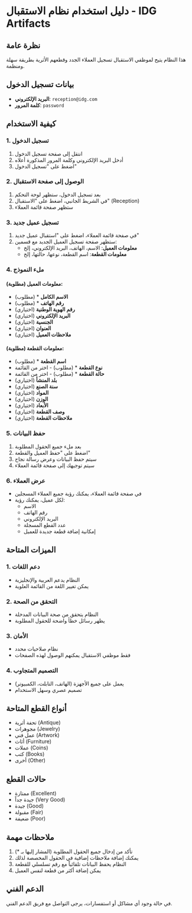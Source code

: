 # دليل استخدام نظام الاستقبال - IDG Artifacts

## نظرة عامة
هذا النظام يتيح لموظفي الاستقبال تسجيل العملاء الجدد وقطعهم الأثرية بطريقة سهلة ومنظمة.

## بيانات تسجيل الدخول
- **البريد الإلكتروني**: `reception@idg.com`
- **كلمة المرور**: `password`

## كيفية الاستخدام

### 1. تسجيل الدخول
1. انتقل إلى صفحة تسجيل الدخول
2. أدخل البريد الإلكتروني وكلمة المرور المذكورة أعلاه
3. اضغط على "تسجيل الدخول"

### 2. الوصول إلى صفحة الاستقبال
1. بعد تسجيل الدخول، ستظهر لوحة التحكم
2. في الشريط الجانبي، اضغط على "الاستقبال" (Reception)
3. ستظهر صفحة قائمة العملاء

### 3. تسجيل عميل جديد
1. في صفحة قائمة العملاء، اضغط على "استقبال عميل جديد"
2. ستظهر صفحة تسجيل العميل الجديد مع قسمين:
   - **معلومات العميل**: الاسم، الهاتف، البريد الإلكتروني، إلخ
   - **معلومات القطعة**: اسم القطعة، نوعها، حالتها، إلخ

### 4. ملء النموذج

#### معلومات العميل (مطلوبة):
- **الاسم الكامل** * (مطلوب)
- **رقم الهاتف** * (مطلوب)
- **رقم الهوية الوطنية** (اختياري)
- **البريد الإلكتروني** (اختياري)
- **الجنسية** (اختياري)
- **العنوان** (اختياري)
- **ملاحظات العميل** (اختياري)

#### معلومات القطعة (مطلوبة):
- **اسم القطعة** * (مطلوب)
- **نوع القطعة** * (مطلوب) - اختر من القائمة
- **حالة القطعة** * (مطلوب) - اختر من القائمة
- **بلد المنشأ** (اختياري)
- **سنة الصنع** (اختياري)
- **المواد** (اختياري)
- **الوزن** (اختياري)
- **الأبعاد** (اختياري)
- **وصف القطعة** (اختياري)
- **ملاحظات القطعة** (اختياري)

### 5. حفظ البيانات
1. بعد ملء جميع الحقول المطلوبة
2. اضغط على "حفظ العميل والقطعة"
3. سيتم حفظ البيانات وعرض رسالة نجاح
4. سيتم توجيهك إلى صفحة قائمة العملاء

### 6. عرض العملاء
- في صفحة قائمة العملاء، يمكنك رؤية جميع العملاء المسجلين
- لكل عميل، يمكنك رؤية:
  - الاسم
  - رقم الهاتف
  - البريد الإلكتروني
  - عدد القطع المسجلة
  - إمكانية إضافة قطعة جديدة للعميل

## الميزات المتاحة

### 1. دعم اللغات
- النظام يدعم العربية والإنجليزية
- يمكن تغيير اللغة من القائمة العلوية

### 2. التحقق من الصحة
- النظام يتحقق من صحة البيانات المدخلة
- يظهر رسائل خطأ واضحة للحقول المطلوبة

### 3. الأمان
- نظام صلاحيات محدد
- فقط موظفي الاستقبال يمكنهم الوصول لهذه الصفحات

### 4. التصميم المتجاوب
- يعمل على جميع الأجهزة (الهاتف، التابلت، الكمبيوتر)
- تصميم عصري وسهل الاستخدام

## أنواع القطع المتاحة
- تحفة أثرية (Antique)
- مجوهرات (Jewelry)
- عمل فني (Artwork)
- أثاث (Furniture)
- عملات (Coins)
- كتب (Books)
- أخرى (Other)

## حالات القطع
- ممتازة (Excellent)
- جيدة جداً (Very Good)
- جيدة (Good)
- مقبولة (Fair)
- ضعيفة (Poor)

## ملاحظات مهمة
1. تأكد من إدخال جميع الحقول المطلوبة (المشار إليها بـ *)
2. يمكنك إضافة ملاحظات إضافية في الحقول المخصصة لذلك
3. النظام يحفظ البيانات تلقائياً مع رقم تسلسلي للقطعة
4. يمكن إضافة أكثر من قطعة لنفس العميل

## الدعم الفني
في حالة وجود أي مشاكل أو استفسارات، يرجى التواصل مع فريق الدعم الفني. 